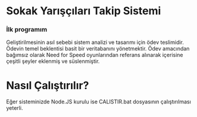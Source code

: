 # Sokak Yarışçıları Takip Sistemi
### İlk programım 
Geliştirilmesinin asıl sebebi sistem analizi ve tasarımı için ödev teslimidir. Ödevin temel beklentisi basit bir veritabanını yönetmektir.
Ödev amacından bağımsız olarak Need for Speed oyunlarından referans alınarak içerisine çeşitli şeyler eklenmiş ve süslenmiştir.

# Nasıl Çalıştırılır?
Eğer sisteminizde Node.JS kurulu ise CALISTIR.bat dosyasının çalıştırılması yeterli.
